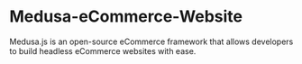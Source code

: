 # Medusa-eCommerce-Website
Medusa.js is an open-source eCommerce framework that allows developers to build headless eCommerce websites with ease.
